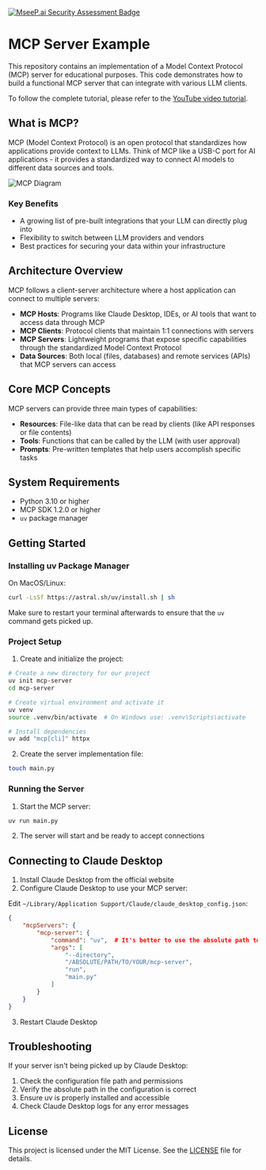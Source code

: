 [![MseeP.ai Security Assessment Badge](https://mseep.net/pr/alejandro-ao-mcp-server-example-badge.png)](https://mseep.ai/app/alejandro-ao-mcp-server-example)

# MCP Server Example

This repository contains an implementation of a Model Context Protocol (MCP) server for educational purposes. This code demonstrates how to build a functional MCP server that can integrate with various LLM clients.

To follow the complete tutorial, please refer to the [YouTube video tutorial](https://youtu.be/Ek8JHgZtmcI).

## What is MCP?

MCP (Model Context Protocol) is an open protocol that standardizes how applications provide context to LLMs. Think of MCP like a USB-C port for AI applications - it provides a standardized way to connect AI models to different data sources and tools.

![MCP Diagram](img/mcp-diagram-bg.png)

### Key Benefits

- A growing list of pre-built integrations that your LLM can directly plug into
- Flexibility to switch between LLM providers and vendors
- Best practices for securing your data within your infrastructure

## Architecture Overview

MCP follows a client-server architecture where a host application can connect to multiple servers:

- **MCP Hosts**: Programs like Claude Desktop, IDEs, or AI tools that want to access data through MCP
- **MCP Clients**: Protocol clients that maintain 1:1 connections with servers
- **MCP Servers**: Lightweight programs that expose specific capabilities through the standardized Model Context Protocol
- **Data Sources**: Both local (files, databases) and remote services (APIs) that MCP servers can access

## Core MCP Concepts

MCP servers can provide three main types of capabilities:

- **Resources**: File-like data that can be read by clients (like API responses or file contents)
- **Tools**: Functions that can be called by the LLM (with user approval)
- **Prompts**: Pre-written templates that help users accomplish specific tasks

## System Requirements

- Python 3.10 or higher
- MCP SDK 1.2.0 or higher
- `uv` package manager

## Getting Started

### Installing uv Package Manager

On MacOS/Linux:
```bash
curl -LsSf https://astral.sh/uv/install.sh | sh
```

Make sure to restart your terminal afterwards to ensure that the `uv` command gets picked up.

### Project Setup

1. Create and initialize the project:
```bash
# Create a new directory for our project
uv init mcp-server
cd mcp-server

# Create virtual environment and activate it
uv venv
source .venv/bin/activate  # On Windows use: .venv\Scripts\activate

# Install dependencies
uv add "mcp[cli]" httpx
```

2. Create the server implementation file:
```bash
touch main.py
```

### Running the Server

1. Start the MCP server:
```bash
uv run main.py
```

2. The server will start and be ready to accept connections

## Connecting to Claude Desktop

1. Install Claude Desktop from the official website
2. Configure Claude Desktop to use your MCP server:

Edit `~/Library/Application Support/Claude/claude_desktop_config.json`:
```json
{
    "mcpServers": {
        "mcp-server": {
            "command": "uv",  # It's better to use the absolute path to the uv command
            "args": [
                "--directory",
                "/ABSOLUTE/PATH/TO/YOUR/mcp-server",
                "run",
                "main.py"
            ]
        }
    }
}
```

3. Restart Claude Desktop

## Troubleshooting

If your server isn't being picked up by Claude Desktop:

1. Check the configuration file path and permissions
2. Verify the absolute path in the configuration is correct
3. Ensure uv is properly installed and accessible
4. Check Claude Desktop logs for any error messages

## License

This project is licensed under the MIT License. See the [LICENSE](LICENSE) file for details.
